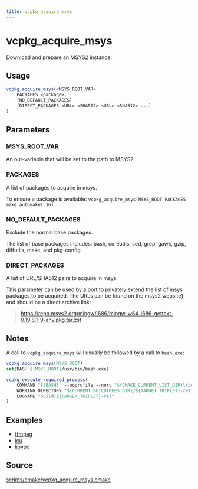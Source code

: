 ```yaml
---
title: vcpkg_acquire_msys
---
```


# vcpkg_acquire_msys

Download and prepare an MSYS2 instance.

## Usage
```cmake
vcpkg_acquire_msys(<MSYS_ROOT_VAR>
    PACKAGES <package>...
    [NO_DEFAULT_PACKAGES]
    [DIRECT_PACKAGES <URL> <SHA512> <URL> <SHA512> ...]
)
```

## Parameters
### MSYS_ROOT_VAR
An out-variable that will be set to the path to MSYS2.

### PACKAGES
A list of packages to acquire in msys.

To ensure a package is available: `vcpkg_acquire_msys(MSYS_ROOT PACKAGES make automake1.16)`

### NO_DEFAULT_PACKAGES
Exclude the normal base packages.

The list of base packages includes: bash, coreutils, sed, grep, gawk, gzip, diffutils, make, and pkg-config

### DIRECT_PACKAGES
A list of URL/SHA512 pairs to acquire in msys.

This parameter can be used by a port to privately extend the list of msys packages to be acquired.
The URLs can be found on the msys2 website[1] and should be a direct archive link:

> https://repo.msys2.org/mingw/i686/mingw-w64-i686-gettext-0.19.8.1-9-any.pkg.tar.zst

[1]: https://packages.msys2.org/search

## Notes
A call to `vcpkg_acquire_msys` will usually be followed by a call to `bash.exe`:
```cmake
vcpkg_acquire_msys(MSYS_ROOT)
set(BASH ${MSYS_ROOT}/usr/bin/bash.exe)

vcpkg_execute_required_process(
    COMMAND "${BASH}" --noprofile --norc "${CMAKE_CURRENT_LIST_DIR}\\build.sh"
    WORKING_DIRECTORY "${CURRENT_BUILDTREES_DIR}/${TARGET_TRIPLET}-rel"
    LOGNAME "build-${TARGET_TRIPLET}-rel"
)
```

## Examples

* [ffmpeg](https://github.com/Microsoft/vcpkg/blob/master/ports/ffmpeg/portfile.cmake)
* [icu](https://github.com/Microsoft/vcpkg/blob/master/ports/icu/portfile.cmake)
* [libvpx](https://github.com/Microsoft/vcpkg/blob/master/ports/libvpx/portfile.cmake)

## Source
[scripts/cmake/vcpkg\_acquire\_msys.cmake](https://github.com/Microsoft/vcpkg/blob/master/scripts/cmake/vcpkg_acquire_msys.cmake)

